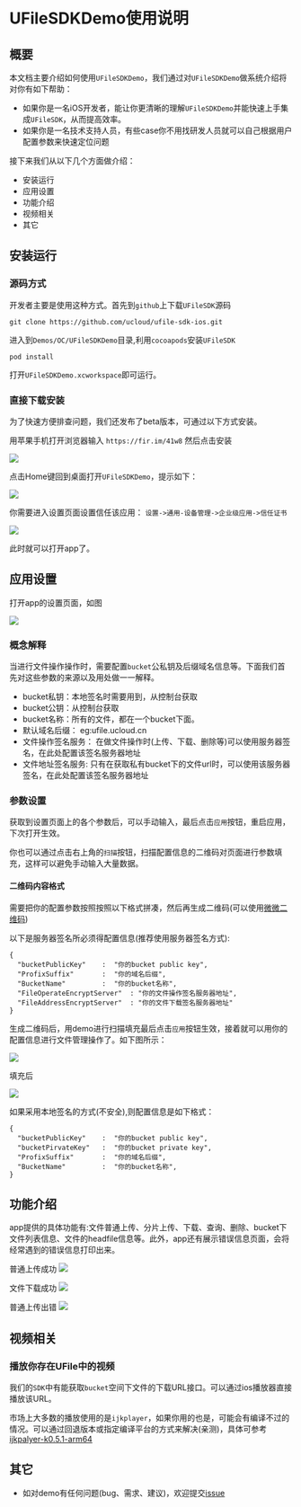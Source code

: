 # UFileSDKDemo使用说明

## 概要

本文档主要介绍如何使用`UFileSDKDemo`，我们通过对`UFileSDKDemo`做系统介绍将对你有如下帮助：

* 如果你是一名iOS开发者，能让你更清晰的理解`UFileSDKDemo`并能快速上手集成`UFileSDK`，从而提高效率。
* 如果你是一名技术支持人员，有些case你不用找研发人员就可以自己根据用户配置参数来快速定位问题

接下来我们从以下几个方面做介绍： 

* 安装运行
* 应用设置
* 功能介绍
* 视频相关
* 其它

## 安装运行

### 源码方式

开发者主要是使用这种方式。首先到`github`上下载`UFileSDK`源码

```
git clone https://github.com/ucloud/ufile-sdk-ios.git
```

进入到`Demos/OC/UFileSDKDemo`目录,利用`cocoapods`安装`UFileSDK`

```
pod install
```

打开`UFileSDKDemo.xcworkspace`即可运行。 

### 直接下载安装

为了快速方便排查问题，我们还发布了beta版本，可通过以下方式安装。

用苹果手机打开浏览器输入 `https://fir.im/41w8` 然后点击安装

![](https://ws3.sinaimg.cn/large/006tNbRwgy1fydblwdu3tj30u01szdwx.jpg)

点击Home键回到桌面打开`UFileSDKDemo`，提示如下：

![](https://ws1.sinaimg.cn/large/006tNbRwgy1fydbn5v4f1j30u01sznpi.jpg)

你需要进入设置页面设置信任该应用： `设置->通用-设备管理->企业级应用->信任证书`

![](https://ws1.sinaimg.cn/large/006tNbRwgy1fydbo4uqb8j30u01sztkp.jpg)

此时就可以打开app了。

## 应用设置

打开app的设置页面，如图

![](https://ws3.sinaimg.cn/large/006tNbRwgy1fydbtvdi0cj30u01sz79t.jpg)

### 概念解释

当进行文件操作操作时，需要配置`bucket`公私钥及后缀域名信息等。下面我们首先对这些参数的来源以及用处做一一解释。 

* bucket私钥：本地签名时需要用到，从控制台获取
* bucket公钥：从控制台获取
* bucket名称：所有的文件，都在一个bucket下面。
* 默认域名后缀： eg:ufile.ucloud.cn
* 文件操作签名服务： 在做文件操作时(上传、下载、删除等)可以使用服务器签名，在此处配置该签名服务器地址
* 文件地址签名服务: 只有在获取私有bucket下的文件url时，可以使用该服务器签名，在此处配置该签名服务器地址


### 参数设置

获取到设置页面上的各个参数后，可以手动输入，最后点击`应用`按钮，重启应用，下次打开生效。

你也可以通过点击右上角的`扫描`按钮，扫描配置信息的二维码对页面进行参数填充，这样可以避免手动输入大量数据。

#### 二维码内容格式

需要把你的配置参数按照按照以下格式拼凑，然后再生成二维码(可以使用[微微二维码](http://www.wwei.cn/))


以下是服务器签名所必须得配置信息(推荐使用服务器签名方式):

```
{
  "bucketPublicKey"    :  "你的bucket public key",
  "ProfixSuffix"       :  "你的域名后缀",
  "BucketName"         :  "你的bucket名称",
  "FileOperateEncryptServer"  : "你的文件操作签名服务器地址",
  "FileAddressEncryptServer"  : "你的文件下载签名服务器地址"
}
```

生成二维码后，用demo进行扫描填充最后点击`应用`按钮生效，接着就可以用你的配置信息进行文件管理操作了。如下图所示：

![](https://ws3.sinaimg.cn/large/006tNbRwgy1fydcgkr0nfj30u01sznpi.jpg)

填充后

![](https://ws4.sinaimg.cn/large/006tNbRwgy1fydchxiwj1j30u01szgup.jpg)


如果采用本地签名的方式(不安全),则配置信息是如下格式：

```
{
  "bucketPublicKey"    :  "你的bucket public key",
  "bucketPirvateKey"   :  "你的bucket private key",
  "ProfixSuffix"       :  "你的域名后缀",
  "BucketName"         :  "你的bucket名称",
}
```

## 功能介绍

app提供的具体功能有:文件普通上传、分片上传、下载、查询、删除、bucket下文件列表信息、文件的headfile信息等。此外，app还有展示错误信息页面，会将经常遇到的错误信息打印出来。

普通上传成功
![](https://ws2.sinaimg.cn/large/006tNbRwgy1fydcvegydcj30u01sztfn.jpg)

文件下载成功
![](https://ws2.sinaimg.cn/large/006tNbRwgy1fydcway4ukj30u01sz7ik.jpg)

普通上传出错
![](https://ws1.sinaimg.cn/large/006tNbRwgy1fydcwvg4dgj30u01szgsi.jpg)

## 视频相关

### 播放你存在UFile中的视频

我们的`SDK`中有能获取`bucket`空间下文件的下载URL接口。可以通过ios播放器直接播放该URL。

市场上大多数的播放使用的是`ijkplayer`，如果你用的也是，可能会有编译不过的情况。可以通过回退版本或指定编译平台的方式来解决(亲测)，具体可参考[ijkpalyer-k0.5.1-arm64](https://github.com/MaxwellQi/ijkplayer)

## 其它

* 如对demo有任何问题(bug、需求、建议)，欢迎提交[issue](https://github.com/ucloud/ufile-sdk-ios/issues)










